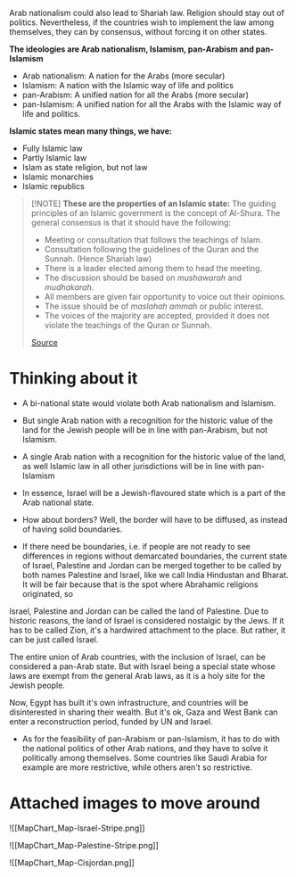 Arab nationalism could also lead to Shariah law.
Religion should stay out of politics.
Nevertheless, if the countries wish to implement the law among themselves, they can by consensus, without forcing it on other states.

**The ideologies are Arab nationalism, Islamism, pan-Arabism and pan-Islamism**
- Arab nationalism: A nation for the Arabs (more secular)
- Islamism: A nation with the Islamic way of life and politics
- pan-Arabism: A unified nation for all the Arabs (more secular)
- pan-Islamism: A unified nation for all the Arabs with the Islamic way of life and politics.

**Islamic states mean many things, we have:**
- Fully Islamic law
- Partly Islamic law
- Islam as state religion, but not law
- Islamic monarchies
- Islamic republics

> [!NOTE] **These are the properties of an Islamic state:**
>The guiding principles of an Islamic government is the concept of Al-Shura. The general consensus is that it should have the following:
>- Meeting or consultation that follows the teachings of Islam.
>- Consultation following the guidelines of the Quran and the Sunnah. (Hence Shariah law)
>- There is a leader elected among them to head the meeting.
>- The discussion should be based on _mushawarah_ and _mudhakarah_.
>- All members are given fair opportunity to voice out their opinions.
>- The issue should be of _maslahah ammah_ or public interest.
>- The voices of the majority are accepted, provided it does not violate the teachings of the Quran or Sunnah.
>
> [Source](https://en.wikipedia.org/wiki/Islamic_state#Essence_of_Islamic_governments)

# Thinking about it
- A bi-national state would violate both Arab nationalism and Islamism.
- But single Arab nation with a recognition for the historic value of the land for the Jewish people will be in line with pan-Arabism, but not Islamism.
- A single Arab nation with a recognition for the historic value of the land, as well Islamic law in all other jurisdictions will be in line with pan-Islamism


- In essence, Israel will be a Jewish-flavoured state which is a part of the Arab national state.
- How about borders? Well, the border will have to be diffused, as instead of having solid boundaries.
- If there need be boundaries, i.e. if people are not ready to see differences in regions without demarcated boundaries, the current state of Israel, Palestine and Jordan can be merged together to be called by both names Palestine and Israel, like we call India Hindustan and Bharat. It will be fair because that is the spot where Abrahamic religions originated, so 


Israel, Palestine and Jordan can be called the land of Palestine.
Due to historic reasons, the land of Israel is considered nostalgic by the Jews.
If it has to be called Zion, it's a hardwired attachment to the place. But rather, it can be just called Israel.

The entire union of Arab countries, with the inclusion of Israel, can be considered a pan-Arab state.
But with Israel being a special state whose laws are exempt from the general Arab laws, as it is a holy site for the Jewish people.



Now, Egypt has built it's own infrastructure, and countries will be disinterested in sharing their wealth.
But it's ok, Gaza and West Bank can enter a reconstruction period, funded by UN and Israel.

- As for the feasibility of pan-Arabism or pan-Islamism, it has to do with the national politics of other Arab nations, and they have to solve it politically among themselves. Some countries like Saudi Arabia for example are more restrictive, while others aren't so restrictive.


# Attached images to move around

![[MapChart_Map-Israel-Stripe.png]]

![[MapChart_Map-Palestine-Stripe.png]]

![[MapChart_Map-Cisjordan.png]]